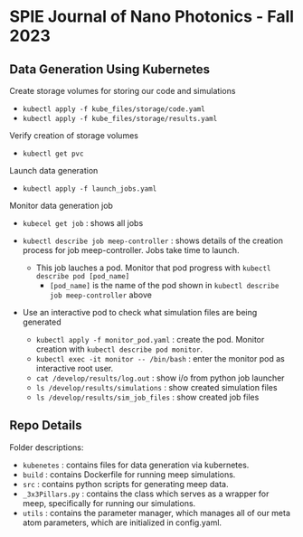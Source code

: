 # SPIE Journal of Nano Photonics - Fall 2023 

## Data Generation Using Kubernetes

Create storage volumes for storing our code and simulations
- `kubectl apply -f kube_files/storage/code.yaml`
- `kubectl apply -f kube_files/storage/results.yaml`

Verify creation of storage volumes
- `kubectl get pvc`

Launch data generation 
- `kubectl apply -f launch_jobs.yaml`

Monitor data generation job
- `kubecel get job` : shows all jobs
- `kubectl describe job meep-controller` : shows details of the creation process for job meep-controller. Jobs take time to launch.
  - This job lauches a pod. Monitor that pod progress with `kubectl describe pod [pod_name]`
    - `[pod_name]` is the name of the pod shown in `kubectl describe job meep-controller` above
   
- Use an interactive pod to check what simulation files are being generated
  - `kubectl apply -f monitor_pod.yaml` : create the pod. Monitor creation with `kubectl describe pod monitor`.
  - `kubectl exec -it monitor -- /bin/bash` : enter the monitor pod as interactive root user.
  - `cat /develop/results/log.out` : show i/o from python job launcher
  - `ls /develop/results/simulations` : show created simulation files
  - `ls /develop/results/sim_job_files` : show created job files

## Repo Details

Folder descriptions:
- `kubenetes` : contains files for data generation via kubernetes.
- `build` : contains Dockerfile for running meep simulations.
- `src` : contains python scripts for generating meep data.
- `_3x3Pillars.py` : contains the class which serves as a wrapper for meep, specifically for running our simulations.
- `utils` : contains the parameter manager, which manages all of our meta atom parameters, which are initialized in config.yaml.
